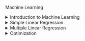 Machine Learning

<details>
<summary>Introduction to Machine Learning</summary>
<br>
  
Machine Learning
- Implicit Programming vs Explicit Programming
- Use Cases of Machine Learning
- History of Machine Learning

Artificial Intelligence vs Machine Learning vs Deep Learning
- AI vs ML vs DL
- Why Machine Learning When We Have Deep Learning

Types of Machine Learning
- Based on Learning Style
  1. Supervised Machine Learning
  2. Unsupervised Machine Learning
  3. Semi-Supervised Learning
  4. Reinforcement Learning
- Based on How the Model is Trained or Updated
  1. Batch Learning (Offline Learning)
  2. Online Learning (Incremental Learning)
- Based on How a Machine Learning Algorithm Processes and Uses Data
  1. Instance-Based Learning
  2. Model-Based Learning

Machine Learning Challenges
  1. Data Collection
  2. Insufficient Data/Labelled Data
  3. Non-Representative Data
  4. Poor Quality Data
  5. Irrelevant Features
  6. Overfitting
  7. Underfitting
  8. Software Integration
  9. Offline Learning/Deployment
  10. Cost Involved

 Machine Learning Development Life Cycle
  1. Frame the Problem
  2. Gathering Data
  3. Data Preprocessing
  4. Exploratory Data Analysis (EDA)
  5. Feature Engineering & Selection
  6. Model Training, Evaluation & Selection
  7. Model Deployment
  8. Testing
  9. Optimize
</details>

<details>
<summary>Simple Linear Regression</summary>
<br>
  
Simple Linear Regression

- Introduction
- Mathematical Representation
- Objective
- Closed-Form Solution
- Non Closed-Form Solution (Gradient Descent)
- Training the Model
- Assumptions
- Use Cases
- Conclusion

Regression Metrics

1. Mean Squared Error (MSE)
2. Root Mean Squared Error (RMSE)
3. Mean Absolute Error (MAE)
4. Coefficient of Determination (R^2)
5. Adjusted (R^2)
6. Residual Sum of Squares (RSS)

- Derivation of the Closed-Form Solution for Simple Linear Regression
</details>

<details>
<summary>Multiple Linear Regression</summary>
<br>
  
Multiple Linear Regression

- Introduction
- The Multiple Linear Regression Equation
- Advantages & Disadvantages of MLS
- Is sklearn.linear_model.LinearRegression use this β = (XᵀX)⁻¹XᵀY
- SVD-based approach to fit the linear regression model
- Derivation of Multiple Linear Regression Coefficient Estimation Formula (Closed-Form Solution)

</details>

<details>
<summary>Optimization</summary>
<br>
  
Function
Multivariable Function
Parameters
ML models as Mathematical Function
Parametric vs Non-parametric ML models
Linear regression as a parametric ML model
Loss Function
How to select a good Loss Function
Calculating parameters from a loss function
Limitations and Challenges of OLS
Convex Functions & Non-convex Functions
Gradient Descent
Common Challenges in Gradient Descent Optimization

</details>
